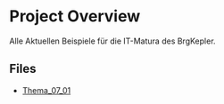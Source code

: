 # Project Overview

Alle Aktuellen Beispiele für die IT-Matura des BrgKepler.

## Files

- [Thema_07_01](./HTML5%20JS%20CSS/Thema_07/Aufgbae_1.md)

